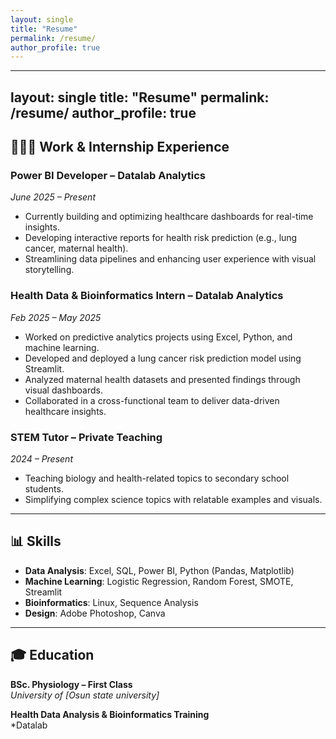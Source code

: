 ```yaml
---
layout: single
title: "Resume"
permalink: /resume/
author_profile: true
---
```


---
layout: single
title: "Resume"
permalink: /resume/
author_profile: true
---

## 👩🏽‍💼 Work & Internship Experience

### Power BI Developer – Datalab Analytics  
*June 2025 – Present*  
- Currently building and optimizing healthcare dashboards for real-time insights.  
- Developing interactive reports for health risk prediction (e.g., lung cancer, maternal health).  
- Streamlining data pipelines and enhancing user experience with visual storytelling.

### Health Data & Bioinformatics Intern – Datalab Analytics  
*Feb 2025 – May 2025*  
- Worked on predictive analytics projects using Excel, Python, and machine learning.  
- Developed and deployed a lung cancer risk prediction model using Streamlit.  
- Analyzed maternal health datasets and presented findings through visual dashboards.  
- Collaborated in a cross-functional team to deliver data-driven healthcare insights.

### STEM Tutor – Private Teaching  
*2024 – Present*  
- Teaching biology and health-related topics to secondary school students.  
- Simplifying complex science topics with relatable examples and visuals.

---

## 📊 Skills

- **Data Analysis**: Excel, SQL, Power BI, Python (Pandas, Matplotlib)
- **Machine Learning**: Logistic Regression, Random Forest, SMOTE, Streamlit
- **Bioinformatics**: Linux, Sequence Analysis
- **Design**: Adobe Photoshop, Canva

---

## 🎓 Education

**BSc. Physiology – First Class**  
*University of [Osun state university]*

**Health Data Analysis & Bioinformatics Training**  
*Datalab
